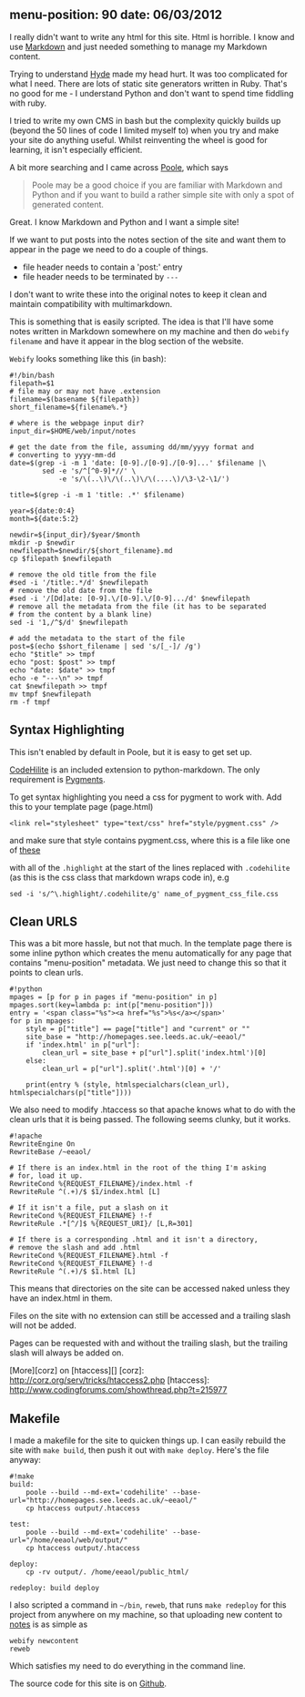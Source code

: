 menu-position: 90
date: 06/03/2012
---

I really didn't want to write any html for this site. Html is horrible.
I know and use [Markdown][md] and just needed something to manage my Markdown
content.

[md]: http://daringfireball.net/projects/markdown/

Trying to understand [Hyde][] made my head hurt. It was too complicated
for what I need. There are lots of static site generators written in Ruby.
That's no good for me - I understand Python and don't want to spend
time fiddling with ruby.

[Hyde]: http://ringce.com/hyde

I tried to write my own CMS in bash but the complexity quickly builds up 
(beyond the 50 lines of code I limited myself to) when you try and make your
site do anything useful. Whilst reinventing the wheel is good for learning,
it isn't especially efficient. 

A bit more searching and I came across [Poole], which says

>   Poole may be a good choice if you are familiar with Markdown and Python
>   and if you want to build a rather simple site with only a spot of
>   generated content.

[Poole]: https://bitbucket.org/obensonne/poole/overview

Great. I know Markdown and Python and I want a simple site!

If we want to put posts into the notes section of the site and want
them to appear in the page we need to do a couple of things.

+ file header needs to contain a 'post:' entry
+ file header needs to be terminated by `---`

I don't want to write these into the original notes to keep it clean and
maintain compatibility with multimarkdown.  

This is something that is easily scripted. The idea is that I'll have some
notes written in Markdown somewhere on my machine and then do `webify filename`
and have it appear in the blog section of the website.

`Webify` looks something like this (in bash):

    #!/bin/bash
    filepath=$1
    # file may or may not have .extension
    filename=$(basename ${filepath})
    short_filename=${filename%.*}

    # where is the webpage input dir?
    input_dir=$HOME/web/input/notes

    # get the date from the file, assuming dd/mm/yyyy format and
    # converting to yyyy-mm-dd
    date=$(grep -i -m 1 'date: [0-9]./[0-9]./[0-9]...' $filename |\
            sed -e 's/^[^0-9]*//' \
                -e 's/\(..\)\/\(..\)\/\(....\)/\3-\2-\1/')

    title=$(grep -i -m 1 'title: .*' $filename)

    year=${date:0:4}
    month=${date:5:2}

    newdir=${input_dir}/$year/$month
    mkdir -p $newdir
    newfilepath=$newdir/${short_filename}.md
    cp $filepath $newfilepath

    # remove the old title from the file
    #sed -i '/title:.*/d' $newfilepath
    # remove the old date from the file
    #sed -i '/[Dd]ate: [0-9].\/[0-9].\/[0-9].../d' $newfilepath
    # remove all the metadata from the file (it has to be separated
    # from the content by a blank line)
    sed -i '1,/^$/d' $newfilepath

    # add the metadata to the start of the file
    post=$(echo $short_filename | sed 's/[_-]/ /g')
    echo "$title" >> tmpf
    echo "post: $post" >> tmpf
    echo "date: $date" >> tmpf
    echo -e "---\n" >> tmpf
    cat $newfilepath >> tmpf
    mv tmpf $newfilepath
    rm -f tmpf


Syntax Highlighting
-------------------

This isn't enabled by default in Poole, but it is easy to get set up.

[CodeHilite][] is an included extension to python-markdown. The only
requirement is [Pygments][].

[CodeHilite]: http://freewisdom.org/projects/python-markdown/CodeHilite
[Pygments]: http://pygments.org/

To get syntax highlighting you need a css for pygment to work with.
Add this to your template page (page.html)

    <link rel="stylesheet" type="text/css" href="style/pygment.css" />
    
and make sure that style contains pygment.css, where this is a file
like one of [these][css-ex]

[css-ex]: https://github.com/icco/pygments-css

with all of the `.highlight` at the start of the lines replaced with
`.codehilite` (as this is the css class that markdown wraps code in),
e.g

    sed -i 's/^\.highlight/.codehilite/g' name_of_pygment_css_file.css



Clean URLS
----------

This was a bit more hassle, but not that much. In the template page
there is some inline python which creates the menu automatically for
any page that contains "menu-position" metadata. We just need to change
this so that it points to clean urls.

    #!python
    mpages = [p for p in pages if "menu-position" in p]
    mpages.sort(key=lambda p: int(p["menu-position"]))
    entry = '<span class="%s"><a href="%s">%s</a></span>'
    for p in mpages:
        style = p["title"] == page["title"] and "current" or ""
        site_base = "http://homepages.see.leeds.ac.uk/~eeaol/"
        if 'index.html' in p["url"]:
            clean_url = site_base + p["url"].split('index.html')[0]
        else:
            clean_url = p["url"].split('.html')[0] + '/'
        
        print(entry % (style, htmlspecialchars(clean_url), htmlspecialchars(p["title"])))

We also need to modify .htaccess so that apache knows what to do with
the clean urls that it is being passed. The following seems clunky, but
it works.


    #!apache
    RewriteEngine On
    RewriteBase /~eeaol/

    # If there is an index.html in the root of the thing I'm asking
    # for, load it up.
    RewriteCond %{REQUEST_FILENAME}/index.html -f
    RewriteRule ^(.+)/$ $1/index.html [L]

    # If it isn't a file, put a slash on it
    RewriteCond %{REQUEST_FILENAME} !-f
    RewriteRule .*[^/]$ %{REQUEST_URI}/ [L,R=301]

    # If there is a corresponding .html and it isn't a directory,
    # remove the slash and add .html
    RewriteCond %{REQUEST_FILENAME}.html -f
    RewriteCond %{REQUEST_FILENAME} !-d
    RewriteRule ^(.+)/$ $1.html [L]

This means that directories on the site can be accessed naked
unless they have an index.html in them.

Files on the site with no extension can still be accessed and
a trailing slash will not be added.

Pages can be requested with and without the trailing slash,
but the trailing slash will always be added on.

[More][corz] on [htaccess][]
[corz]: http://corz.org/serv/tricks/htaccess2.php
[htaccess]: http://www.codingforums.com/showthread.php?t=215977

Makefile
--------

I made a makefile for the site to quicken things up. I can easily rebuild the
site with `make build`, then push it out with `make deploy`. Here's the file
anyway:

    #!make
    build: 
        poole --build --md-ext='codehilite' --base-url="http://homepages.see.leeds.ac.uk/~eeaol/"
        cp htaccess output/.htaccess

    test:
        poole --build --md-ext='codehilite' --base-url="/home/eeaol/web/output/"
        cp htaccess output/.htaccess

    deploy:
        cp -rv output/. /home/eeaol/public_html/

    redeploy: build deploy

I also scripted a command in `~/bin`, `reweb`, that runs `make redeploy` for
this project from anywhere on my machine, so that uploading new content to
[notes][] is as simple as

    webify newcontent 
    reweb

Which satisfies my need to do everything in the command line.

[notes]: http://homepages.see.leeds.ac.uk/~eeaol/notes/

The source code for this site is on [Github][].

[Github]: https://github.com/aaren/web
